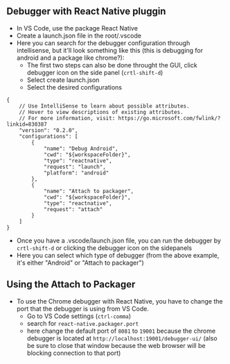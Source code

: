 ## Debugger with React Native pluggin
- In VS Code, use the package React Native
- Create a launch.json file in the root/.vscode
- Here you can search for the debugger configuration through intellisense, but it'll look something like this (this is debugging for android and a package like chrome?):
    - The first two steps can also be done throught the GUI, click debugger icon on the side panel (`crtl-shift-d`)
    - Select create launch.json
    - Select the desired configurations

```
{
    // Use IntelliSense to learn about possible attributes.
    // Hover to view descriptions of existing attributes.
    // For more information, visit: https://go.microsoft.com/fwlink/?linkid=830387
    "version": "0.2.0",
    "configurations": [
        {
            "name": "Debug Android",
            "cwd": "${workspaceFolder}",
            "type": "reactnative",
            "request": "launch",
            "platform": "android"
        },
        {
            "name": "Attach to packager",
            "cwd": "${workspaceFolder}",
            "type": "reactnative",
            "request": "attach"
        }
    ]
}
```



- Once you have a .vscode/launch.json file, you can run the debugger by `crtl-shift-d` or clicking the debugger icon on the sidepanels
- Here you can select which type of debugger (from the above example, it's either "Android" or "Attach to packager")



## Using the Attach to Packager
- To use the Chrome debugger with React Native, you have to change the port that the debugger is using from VS Code.
    - Go to VS Code settings (`ctrl-comma`)
    - search for `react-native.packager.port`
    - here change the default port of `8081` to `19001` because the chrome debugger is located at `http://localhost:19001/debugger-ui/` (also be sure to close that window because the web browser will be blocking connection to that port)
